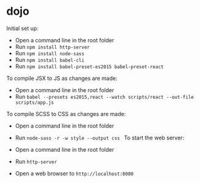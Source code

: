 # dojo

Initial set up:

* Open a command line in the root folder
* Run `npm install http-server`
* Run `npm install node-sass`
* Run `npm install babel-cli`
* Run `npm install babel-preset-es2015 babel-preset-react`

To compile JSX to JS as changes are made:

* Open a command line in the root folder
* Run `babel --presets es2015,react --watch scripts/react --out-file scripts/app.js`

To compile SCSS to CSS as changes are made:

* Open a command line in the root folder
* Run `node-sass -r -w style --output css
`
To start the web server:

* Open a command line in the root folder
* Run `http-server`
* Open a web browser to `http://localhost:8080`
